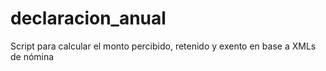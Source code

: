# declaracion_anual
Script para calcular el monto percibido, retenido y exento en base a XMLs de nómina
